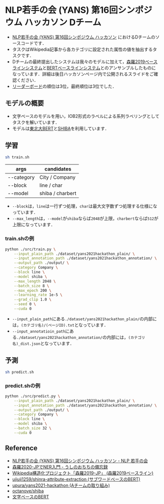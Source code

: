 # NLP若手の会 (YANS) 第16回シンポジウム ハッカソン Dチーム

- [NLP若手の会 (YANS) 第16回シンポジウム ハッカソン](https://yans.anlp.jp/entry/yans2021hackathon) におけるDチームのソースコードです．
- タスクはWikipedia記事から各カテゴリに設定された属性の値を抽出するタスクです．
- Dチームの最終提出したシステムは我々のモデルに加えて，[森羅2019ベースラインシステム](https://www.anlp.jp/proceedings/annual_meeting/2020/pdf_dir/F4-2.pdf)と[BERTベースラインシステム](https://github.com/ujiuji1259/shinra-attribute-extraction)とのアンサンブルしたものになっています．詳細は後日ハッカソンページ内で公開されるスライドをご確認ください．
- [リーダーボード](https://yans2021hackathon.pythonanywhere.com/)の順位は3位，最終順位は3位でした．

## モデルの概要

- 文字ベースのモデルを用い，IOB2形式のラベルによる系列ラベリングとしてタスクを解いています．
- モデルは[東北大BERT](https://huggingface.co/cl-tohoku/bert-base-japanese-char-whole-word-masking)と[SHIBA](https://github.com/octanove/shiba)を利用しています．

## 学習
```bash
sh train.sh
```

| args | candidates |
|---|---|
| --category | City / Company |
| --block | line / char |
| --model | shiba / charbert |

- `--block`は，`line`は一行ずつ処理，`char`は最大文字数ずつ処理する仕様になっています．
- `--max_length`は，`--model`が`shiba`ならば`2048`が上限，`charbert`ならば`512`が上限になっています．

### train.shの例
```bash
python ./src/train.py \
    --input_plain_path ./dataset/yans2021hackathon_plain/ \
    --input_annotation_path ./dataset/yans2021hackathon_annotation/ \
    --output_path ./output/ \
    --category Company \
    --block line \
    --model shiba \
    --max_length 2048 \
    --batch_size 8 \
    --max_epoch 200 \
    --learning_rate 1e-5 \
    --grad_clip 1.0 \
    --seed 0 \
    --cuda 0
```

- `--input_plain_path`にある`./dataset/yans2021hackathon_plain/`の内部には，`(カテゴリ名)/(ページID).txt`となっています．
- `--input_annotatioin_path`にある`./dataset/yans2021hackathon_annotation/`の内部には，`(カテゴリ名)_dist.json`となっています．

## 予測
```bash
sh predict.sh
```

### predict.shの例
```bash
python ./src/predict.py \
    --input_plain_path ./dataset/yans2021hackathon_plain/ \
    --input_annotation_path ./dataset/yans2021hackathon_annotation/ \
    --output_path ./output/ \
    --category Company \
    --block line \
    --model shiba \
    --batch_size 32 \
    --cuda 0
```

## Reference
- [NLP若手の会 (YANS) 第16回シンポジウム ハッカソン - NLP 若手の会](https://yans.anlp.jp/entry/yans2021hackathon)
- [森羅2020-JPでNER入門 - うしのおちちの備忘録](https://kuroneko1259.hatenablog.com/entry/2021/08/12/163855)
- [Wikipedia構造化プロジェクト「森羅2019-JP」 (森羅2019ベースライン)](https://www.anlp.jp/proceedings/annual_meeting/2020/pdf_dir/F4-2.pdf)
- [ujiuji1259/shinra-attribute-extraction (サブワードベースのBERT)](https://github.com/ujiuji1259/shinra-attribute-extraction)
- [upura/yans2021-hackathon (Aチームの取り組み)](https://github.com/upura/yans2021-hackathon)
- [octanove/shiba](https://github.com/octanove/shiba)
- [文字ベースのBERT](https://huggingface.co/cl-tohoku/bert-base-japanese-char-whole-word-masking)
